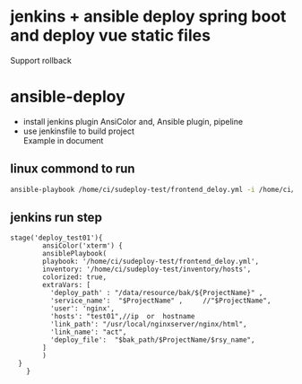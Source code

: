 # jenkins +  ansible  deploy  spring boot  and  deploy vue static files  
Support rollback
# ansible-deploy
-  install  jenkins  plugin 
   AnsiColor and,
   Ansible plugin,
   pipeline
- use  jenkinsfile    to  build  project  
Example   in document

## linux commond to run 
 ```sh
 ansible-playbook /home/ci/sudeploy-test/frontend_deloy.yml -i /home/ci/sudeploy-test/inventory/hosts -e deploy_path=/data/resource/bak/ynpc-act-frontend -e service_name=ynpc-act-frontend -e user=nginx -e hosts=test01 -e link_path=/usr/local/nginxserver/nginx/html -e link_name=act -e deploy_file=/home/ci/bak/ynpc-act-frontend/09251542_ynpc-act-frontend
```
## jenkins run step
```
stage('deploy_test01'){
        ansiColor('xterm') {
        ansiblePlaybook( 
        playbook: '/home/ci/sudeploy-test/frontend_deloy.yml',
        inventory: '/home/ci/sudeploy-test/inventory/hosts', 
        colorized: true,
        extraVars: [
          'deploy_path' : "/data/resource/bak/${ProjectName}" ,
          'service_name':  "$ProjectName" ,     //"$ProjectName",
          'user': 'nginx',
          'hosts': "test01",//ip  or  hostname
          'link_path': "/usr/local/nginxserver/nginx/html",
          'link_name': "act",
          'deploy_file':  "$bak_path/$ProjectName/$rsy_name",
        ]
        ) 
  }
    }  
```
